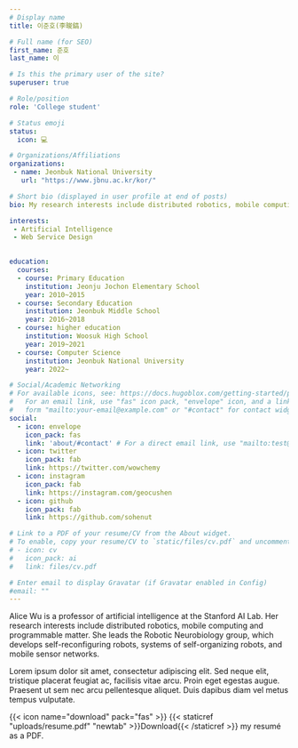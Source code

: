 ```yaml
---
# Display name
title: 이준호(李晙鎬)

# Full name (for SEO)
first_name: 준호
last_name: 이

# Is this the primary user of the site?
superuser: true

# Role/position
role: 'College student'

# Status emoji
status:
  icon: 💻

# Organizations/Affiliations
organizations:
 - name: Jeonbuk National University
   url: "https://www.jbnu.ac.kr/kor/"

# Short bio (displayed in user profile at end of posts)
bio: My research interests include distributed robotics, mobile computing and programmable matter.

interests:
 - Artificial Intelligence
 - Web Service Design
 

education:
  courses:
  - course: Primary Education
    institution: Jeonju Jochon Elementary School
    year: 2010~2015
  - course: Secondary Education
    institution: Jeonbuk Middle School
    year: 2016~2018
  - course: higher education
    institution: Woosuk High School
    year: 2019~2021
  - course: Computer Science
    institution: Jeonbuk National University
    year: 2022~

# Social/Academic Networking
# For available icons, see: https://docs.hugoblox.com/getting-started/page-builder/#icons
#   For an email link, use "fas" icon pack, "envelope" icon, and a link in the
#   form "mailto:your-email@example.com" or "#contact" for contact widget.
social:
  - icon: envelope
    icon_pack: fas
    link: 'about/#contact' # For a direct email link, use "mailto:test@example.org".
  - icon: twitter
    icon_pack: fab
    link: https://twitter.com/wowchemy
  - icon: instagram
    icon_pack: fab
    link: https://instagram.com/geocushen
  - icon: github
    icon_pack: fab
    link: https://github.com/sohenut

# Link to a PDF of your resume/CV from the About widget.
# To enable, copy your resume/CV to `static/files/cv.pdf` and uncomment the lines below.
# - icon: cv
#   icon_pack: ai
#   link: files/cv.pdf

# Enter email to display Gravatar (if Gravatar enabled in Config)
#email: ""
---
```


Alice Wu is a professor of artificial intelligence at the Stanford AI Lab. Her research interests include distributed robotics, mobile computing and programmable matter. She leads the Robotic Neurobiology group, which develops self-reconfiguring robots, systems of self-organizing robots, and mobile sensor networks.

Lorem ipsum dolor sit amet, consectetur adipiscing elit. Sed neque elit, tristique placerat feugiat ac, facilisis vitae arcu. Proin eget egestas augue. Praesent ut sem nec arcu pellentesque aliquet. Duis dapibus diam vel metus tempus vulputate.

{{< icon name="download" pack="fas" >}} {{< staticref "uploads/resume.pdf" "newtab" >}}Download{{< /staticref >}} my resumé as a PDF.
